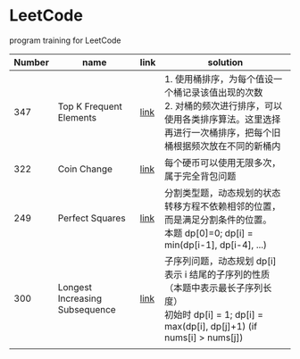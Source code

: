 # LeetCode

program training for LeetCode

| Number | name                           | link                                                         | solution                                                     |
| ------ | ------------------------------ | ------------------------------------------------------------ | ------------------------------------------------------------ |
| 347    | Top K Frequent Elements        | [link](https://leetcode.com/problems/top-k-frequent-elements/) | 1. 使用桶排序，为每个值设一个桶记录该值出现的次数<br />2. 对桶的频次进行排序，可以使用各类排序算法。这里选择再进行一次桶排序，把每个旧桶根据频次放在不同的新桶内<br /> |
| 322    | Coin Change                    | [link](https://leetcode.com/problems/coin-change/)           | 每个硬币可以使用无限多次，属于完全背包问题                   |
| 249    | Perfect Squares                | [link](https://leetcode.com/problems/perfect-squares/)       | 分割类型题，动态规划的状态转移方程不依赖相邻的位置，而是满足分割条件的位置。<br />本题 dp[0]=0; dp[i] = min(dp[i-1], dp[i-4], ...) |
| 300    | Longest Increasing Subsequence | [link](https://leetcode.com/problems/longest-increasing-subsequence/) | 子序列问题，动态规划 dp[i] 表示 i 结尾的子序列的性质（本题中表示最长子序列长度）<br />初始时 dp[i] = 1; dp[i] = max(dp[i], dp[j]+1) (if nums[i] > nums[j]) |
|        |                                |                                                              |                                                              |

